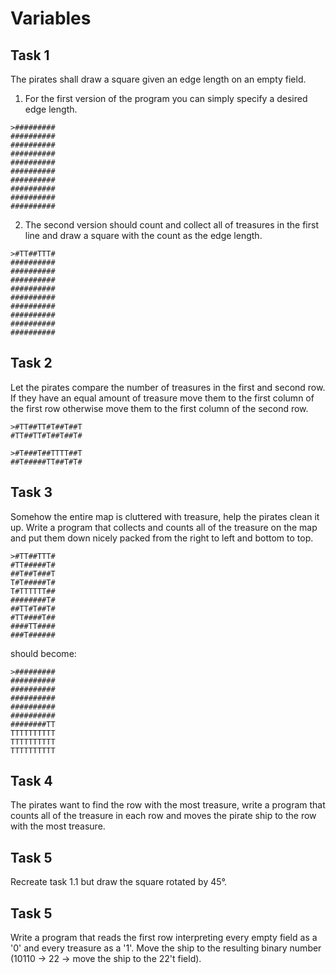 # Variables

## Task 1
The pirates shall draw a square given an edge length on an empty field.
1. For the first version of the program you can simply specify a desired edge length.
```
>#########
##########
##########
##########
##########
##########
##########
##########
##########
##########
```
2. The second version should count and collect all of treasures in the first line and draw a square with the count as the edge length.
```
>#TT##TTT#
##########
##########
##########
##########
##########
##########
##########
##########
##########
```


## Task 2
Let the pirates compare the number of treasures in the first and second row.
If they have an equal amount of treasure move them to the first column of the first row
otherwise move them to the first column of the second row.

```
>#TT##TT#T##T##T
#TT##TT#T##T##T#
```
```
>#T###T##TTTT##T
##T#####TT##T#T#
```

## Task 3
Somehow the entire map is cluttered with treasure, help the pirates clean it up.
Write a program that collects and counts all of the treasure on the map and
put them down nicely packed from the right to left and bottom to top.


```
>#TT##TTT#
#TT#####T#
##T##T###T
T#T#####T#
T#TTTTTT##
########T#
##TT#T##T#
#TT####T##
####TT####
###T######
```
should become:
```
>#########
##########
##########
##########
##########
##########
########TT
TTTTTTTTTT
TTTTTTTTTT
TTTTTTTTTT
```

## Task 4
The pirates want to find the row with the most treasure, write a program that
counts all of the treasure in each row and moves the pirate ship to the row with the most treasure.

## Task 5
Recreate task 1.1 but draw the square rotated by 45°.

## Task 5
Write a program that reads the first row interpreting every empty field as a '0' and every treasure as a '1'.
Move the ship to the resulting binary number (10110 -> 22 -> move the ship to the 22't field).

